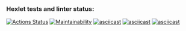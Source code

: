 ### Hexlet tests and linter status:
[![Actions Status](https://github.com/FrissonFrisson/python-project-49/workflows/hexlet-check/badge.svg)](https://github.com/FrissonFrisson/python-project-49/actions)
[![Maintainability](https://api.codeclimate.com/v1/badges/d86f051eab34933b9ec6/maintainability)](https://codeclimate.com/github/FrissonFrisson/python-project-49/maintainability)
[![asciicast](https://asciinema.org/a/vP91kEaDw2934otMXxs48R6oT.svg)](https://asciinema.org/a/vP91kEaDw2934otMXxs48R6oT)
[![asciicast](https://asciinema.org/a/axPSLBykhPqHiHJ4kORVG56fx.svg)](https://asciinema.org/a/axPSLBykhPqHiHJ4kORVG56fx)
[![asciicast](https://asciinema.org/a/IPKu8laVexmFhR5XOVPVeqSai.svg)](https://asciinema.org/a/IPKu8laVexmFhR5XOVPVeqSai)